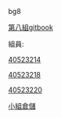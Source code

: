 bg8
<p><a href="https://www.gitbook.com/book/s40523220/cd2018/details">第八組gitbook</a></p>

組員:
<p><a href="https://github.com/s40523214">40523214</a></p>
<p><a href="https://github.com/s40523218">40523218</a></p>
<p><a href="https://github.com/s40523220">40523220</a></p>

<p><a href="https://github.com/s40523220/cd2018">小組倉儲</a></p>
